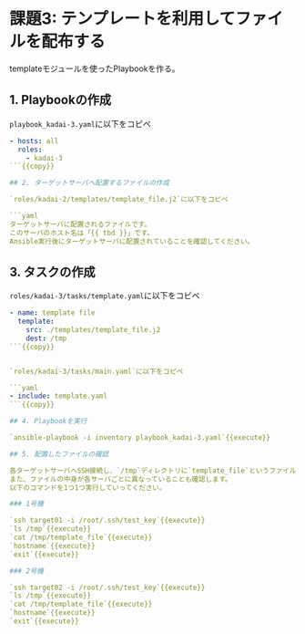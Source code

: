 # 課題3: テンプレートを利用してファイルを配布する

templateモジュールを使ったPlaybookを作る。

## 1. Playbookの作成

`playbook_kadai-3.yaml`に以下をコピペ

```yaml
- hosts: all
  roles:
    - kadai-3
```{{copy}}

## 2. ターゲットサーバへ配置するファイルの作成

`roles/kadai-2/templates/template_file.j2`に以下をコピペ

```yaml
ターゲットサーバに配置されるファイルです。
このサーバのホスト名は「{{ tbd }}」です。
Ansible実行後にターゲットサーバに配置されていることを確認してください。
```

## 3. タスクの作成

`roles/kadai-3/tasks/template.yaml`に以下をコピペ

```yaml
- name: template file
  template:
    src: ./templates/template_file.j2
    dest: /tmp
```{{copy}}


`roles/kadai-3/tasks/main.yaml`に以下をコピペ

```yaml
- include: template.yaml
```{{copy}}

## 4. Playbookを実行

`ansible-playbook -i inventory playbook_kadai-3.yaml`{{execute}}

## 5. 配置したファイルの確認

各ターゲットサーバへSSH接続し、`/tmp`ディレクトリに`template_file`というファイルが配置されていることを確認します。  
また、ファイルの中身が各サーバごとに異なっていることも確認します。  
以下のコマンドを1つ1つ実行していってください。

### 1号機

`ssh target01 -i /root/.ssh/test_key`{{execute}}  
`ls /tmp`{{execute}}  
`cat /tmp/template_file`{{execute}}  
`hostname`{{execute}}  
`exit`{{execute}}

### 2号機

`ssh target02 -i /root/.ssh/test_key`{{execute}}  
`ls /tmp`{{execute}}  
`cat /tmp/template_file`{{execute}}  
`hostname`{{execute}}  
`exit`{{execute}}
